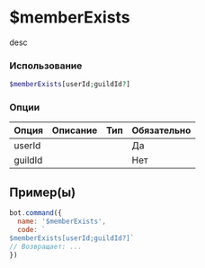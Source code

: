 # $memberExists
desc
### Использование
```php
$memberExists[userId;guildId?]
```

### Опции

| Опция | Описание | Тип | Обязательно |
|--------|-------------|------|----------|
| userId |  |  | Да | 
| guildId |  |  | Нет | 
## Пример(ы)

```javascript
bot.command({
  name: '$memberExists',
  code: `
$memberExists[userId;guildId?]`
// Возвращает: ...
})
```